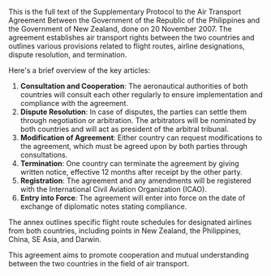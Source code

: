 This is the full text of the Supplementary Protocol to the Air Transport Agreement Between the Government of the Republic of the Philippines and the Government of New Zealand, done on 20 November 2007. The agreement establishes air transport rights between the two countries and outlines various provisions related to flight routes, airline designations, dispute resolution, and termination.

Here's a brief overview of the key articles:

1. **Consultation and Cooperation**: The aeronautical authorities of both countries will consult each other regularly to ensure implementation and compliance with the agreement.
2. **Dispute Resolution**: In case of disputes, the parties can settle them through negotiation or arbitration. The arbitrators will be nominated by both countries and will act as president of the arbitral tribunal.
3. **Modification of Agreement**: Either country can request modifications to the agreement, which must be agreed upon by both parties through consultations.
4. **Termination**: One country can terminate the agreement by giving written notice, effective 12 months after receipt by the other party.
5. **Registration**: The agreement and any amendments will be registered with the International Civil Aviation Organization (ICAO).
6. **Entry into Force**: The agreement will enter into force on the date of exchange of diplomatic notes stating compliance.

The annex outlines specific flight route schedules for designated airlines from both countries, including points in New Zealand, the Philippines, China, SE Asia, and Darwin.

This agreement aims to promote cooperation and mutual understanding between the two countries in the field of air transport.